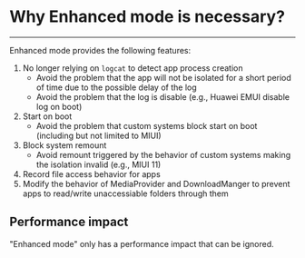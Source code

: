# Why Enhanced mode is necessary?

-----------------------

Enhanced mode provides the following features:

1. No longer relying on `logcat` to detect app process creation
   - Avoid the problem that the app will not be isolated for a short period of time due to the possible delay of the log
   - Avoid the problem that the log is disable (e.g., Huawei EMUI disable log on boot)
2. Start on boot
   - Avoid the problem that custom systems block start on boot (including but not limited to MIUI)
3. Block system remount
   - Avoid remount triggered by the behavior of custom systems making the isolation invalid (e.g., MIUI 11)
4. Record file access behavior for apps
4. Modify the behavior of MediaProvider and DownloadManger to prevent apps to read/write unaccessiable folders through them

## Performance impact

"Enhanced mode" only has a performance impact that can be ignored.
